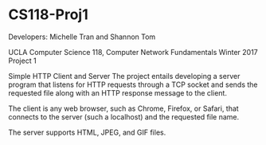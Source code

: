 # CS118-Proj1

Developers: Michelle Tran and Shannon Tom

UCLA Computer Science 118, Computer Network Fundamentals
Winter 2017
Project 1

Simple HTTP Client and Server 
The project entails developing a server program that listens for HTTP requests through a TCP socket and sends the requested file along
with an HTTP response message to the client. 

The client is any web browser, such as Chrome, Firefox, or Safari, that connects to the server (such a localhost) and the requested file 
name. 

The server supports HTML, JPEG, and GIF files. 
